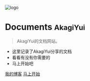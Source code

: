 ![logo](https://docsify.js.org/_media/icon.svg)

# Documents <small>AkagiYui</small>

> AkagiYui的文档网站。

- 这里记录了AkagiYui分享的文档
- 看看有没有你需要的
- 马上开始吧

[我的博客](https://akagiyui.com)
[马上开始](#)
